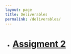```yaml
---
layout: page
title: Deliverables
permalink: /deliverables/
---
```


<ul>
  <li>
    <h1>
      <a href="assignment2">Assigment 2</a>
    </h1>
  </li>
</ul>
